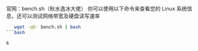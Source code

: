 官网：bench.sh（秋水逸冰大佬）
你可以使用以下命令来查看您的 Linux 系统信息，还可以测试网络带宽及硬盘读写速率
```bash
   wget -qO- bench.sh | bash
```bash

6

